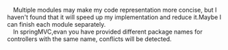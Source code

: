 &emsp;Multiple modules may make my code representation more concise, but I haven't found that it will speed up my implementation and reduce it.Maybe I can finish each module separately.   
&emsp;In springMVC,evan you have provided different package names for controllers with the same name, conflicts will be detected. 
